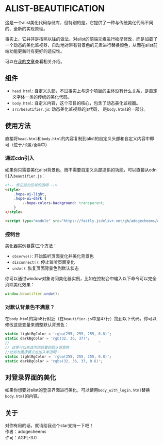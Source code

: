 # ALIST-BEAUTIFICATION

这是一个alist美化代码存储库，但特别的是，它提供了一种与传统美化代码不同的、全新的实现原理。

事实上，它并非是按照以往的做法，对alist的前端元素进行枚举修改，而是加载了一个动态的美化监视器，自动地对带有背景色的元素进行替换颜色，从而在alist前端功能更新时有更好的适应性。

可以在[我的文章](https://blog.mmoe.work/alist-js-beautification/)查看相关介绍。

## 组件

- `head.html`: 自定义头部，不过事实上与这个项目的主体没有什么关系，是自定义字体一类的传统的美化代码。
- `body.html`: 自定义内容，这个项目的核心，包含了动态美化监视器。
- `src/beautifier.js`: 动态美化监视器的js代码， 是`body.html`的一部分。

## 使用方法

直接将`head.html`和`body.html`的内容复制到alist的自定义头部和自定义内容中即可（位于`/设置/全局`中）

### 通过cdn引入

 如果你只需要美化alist背景色，而不需要自定义头部提供的功能，可以直接从cdn引入`beautifier.js`：

```html
<!-- 修正部分区域的透明 -->
<style>
    .hope-ui-light,
    .hope-ui-dark {
        --hope-colors-background: transparent;
    }
</style>

<script type="module" src="https://fastly.jsdelivr.net/gh/adogecheems/alist-beautification@latest/src/beautifier.js"></script>
```

### 控制台

美化器实例暴露l三个方法：

- `observe()`: 开始监听页面变化并美化背景色
- `disconnect()`: 停止监听页面变化
- `undo()`: 恢复页面背景色到默认状态

你可以通过window对象访问美化器实例，比如在控制台中输入以下命令可以完全消除美化效果：

```javascript
window.beautifier.undo();
```

### 对默认背景色不满意？

在`body.html`的第58行附近（在`beautifier.js`中是47行）找到以下代码，你可以修改这些变量来调整默认背景色：

```javascript
static lightBgColor = 'rgba(255, 255, 255, 0.8)';
static darkBgColor = 'rgb(32, 36, 37)';
//                                         ^
// 这里可以修改为你想要的默认背景色
//比如为黑夜模式也加入半透明：
static lightBgColor = 'rgba(255, 255, 255, 0.8)';
static darkBgColor = 'rgba(32, 36, 37, 0.8)';
```

## 对登录界面的美化

如果你想要对alist的登录界面进行美化，可以使用`body_with_login.html`替换`body.html`的内容。

## 关于

对你有用的话，就请给我点个star支持一下吧！  
作者：adogecheems  
许可：AGPL-3.0

